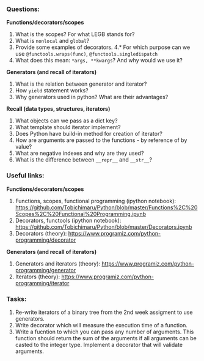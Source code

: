 ### Questions: 

**Functions/decorators/scopes**
1. What is the scopes? For what LEGB stands for?
2. What is `nonlocal` and `global`?
3. Provide some examples of decorators.
4.* For which purpose can we use `@functools.wraps(func)`, `@functools.singledispatch`
5. What does this mean: `*args, **kwargs`? And why would we use it?


**Generators (and recall of iterators)**
1. What is the relation between generator and iterator? 
2. How `yield` statement works? 
3. Why generators used in python? What are their advantages? 


**Recall (data types, structures, iterators)**
1. What objects can we pass as a dict key?
2. What template should iterator implement?
3. Does Python have build-in method for creation of iterator?
4. How are arguments are passed to the functions - by reference of by value?
5. What are negative indexes and why are they used?
6. What is the difference between `__repr__` and `__str__`? 

### Useful links: 

**Functions/decorators/scopes**
1. Functions, scopes, functional programming (ipython notebook): https://github.com/Tobichimaru/Python/blob/master/Functions%2C%20Scopes%2C%20Functional%20Programming.ipynb
2. Decorators, functools (ipython notebook): https://github.com/Tobichimaru/Python/blob/master/Decorators.ipynb
3. Decorators (theory): https://www.programiz.com/python-programming/decorator

**Generators (and recall of iterators)**
1. Generators and iterators (theory): https://www.programiz.com/python-programming/generator
2. Iterators (theory): https://www.programiz.com/python-programming/iterator

### Tasks:
1. Re-write iterators of a binary tree from the 2nd week assigment to use generators. 
2. Write decorator which will measure the execution time of a function.
3. Write a fucntion to which you can pass any number of arguments. 
   This function should return the sum of the arguments if all arguments can be casted to the integer type. Implement a decorator that will validate arguments. 
